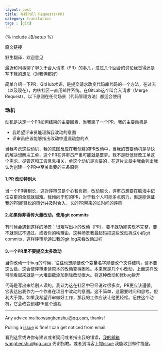 ```yaml
---
layout: post
title: 写好Pull Requests(PR)
category: translation
tags : [git]
---
```

{% include JB/setup %}


[原文链接](http://satran.in/2018/12/10/On_Writing_Pull_Requests_Well.html) 

野生翻译，欢迎意见



最近和同事聊了聊关于合入请求（PR）的事儿，进过几个回合的讨论我觉得还是写下我的想法（对我俩都好）

简单介绍一下PR，GitHub术语，是提交请求改变代码库代码的一个方法，在过去（以及现在），内核社区一直用邮件系统。在GitLab这个叫合入请求（Merge Request）。以下原则在任何场景（代码管理方法）都适合使用



### 动机

动机是决定一个PR如何结束的主要因素，当我建了一个PR，我的主要动机是

- 我希望评审员能理解我改动的意图
- 评审员应该能够指出改动中遗漏疏忽的点

当我考虑这些动机，我的意图反应在我创建的PR改动中，当我的首要动机是尽快的解决想解决工单，这个PR在评审员严重可能就是噩梦。我不是贬低修改工单这个需求，尽管这和工资息息相关，单这个动机是次要的，在这片文章中我会列出我认为创建一个PR中至关重要的三条原则



#### 1.PR 改动特别大

当一个PR特别长，这对评审员是个心智负担，改动越长，评审员想要在脑海中记住变更的全貌就越难。我倾向于短的PR，对于我个人可能多点努力，但是能保证我的PR能轻松的审计并及时合入，长的PR带来的长时间的评审



#### 2.如果你非得传大量改动，使用git commits

有时候会遇到这样的场景：很难写出小的改动（PR），要不就功能实现不完整，要不就测试不通过，或者你的啥理由，这种场景我最起码把这些改动拆成小的git commits，这样评审能通过我的git log来看改动过程



#### 3.一个PR里不要提交太多改动

当你改动一个bug的时候，往往也想顺便改个变量名字顺便改个文件结构，请不要这么做。这会使评审走读原本的改动变得困难。本来就是几个小改动，上面这样改可能看起来就是一大堆函数添加删除改动很大。将这种改动和修bug拆开

代码是写出来给别人读的。我认为这在社区中已经说过很多次，PR更应该遵循。它表达出我作为一个作者在项目中改动的意图。这不简单，这需要时间和思考。但利大于弊。如果我希望评审做好工作，那我的工作应该让他更轻松。记住这个动机，它会改变创建PR这个流程



---

Any advice mailto:wanghenshui@qq.com, thanks! 

Pulling a [issue](https://github.com/wanghenshui/wanghenshui.github.io/issues/new) is fine! I can get noticed from email.

看到这里或许你有建议或者疑问或者指出我的错误，我的邮箱wanghenshui@qq.com 先谢指教。或者到博客上提[issue](https://github.com/wanghenshui/wanghenshui.github.io/issues/new) 我能收到邮件提醒。